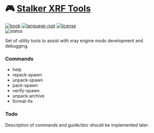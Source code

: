 # 🎮 [Stalker XRF Tools](README.md)

[![book](https://img.shields.io/badge/docs-book-blue.svg?style=flat)](https://xray-forge.github.io/stalker-xrf-book)
[![language-rust](https://img.shields.io/badge/language-rust-orange.svg?style=flat)](https://github.com/xray-forge/stalker-xrf-tool/search?l=rust)
[![license](https://img.shields.io/badge/license-MIT-blue.svg?style=flat)](https://github.com/Neloreck/dreamstate/blob/master/LICENSE)
<br/>
![status](https://github.com/xray-forge/stalker-xrf-tool/actions/workflows/rust.yml/badge.svg)

Set of utility tools to assist with xray engine mods development and debugging.

### Commands

- help
- repack-spawn
- unpack-spawn
- pack-spawn
- verify-spawn
- unpack-archive
- format-ltx

### Todo

Description of commands and guide/doc should be implemented later.
